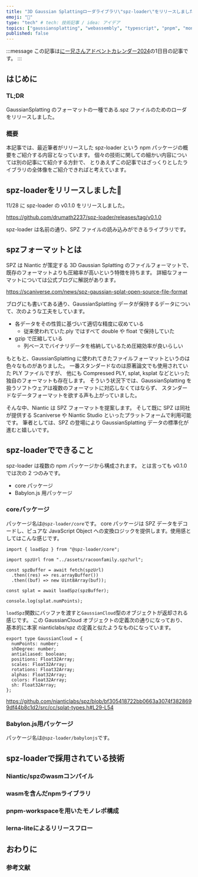 ```yaml
---
title: "3D Gaussian Splattingローダライブラリ\"spz-loader\"をリリースしました"
emoji: "🦎"
type: "tech" # tech: 技術記事 / idea: アイデア
topics: ["gaussiansplatting", "webassembly", "typescript", "pnpm", "monorepo"]
published: false
---
```


:::message
この記事は[にー兄さんアドベントカレンダー2024](https://qiita.com/advent-calendar/2024/ninisan-2024)の1日目の記事です。
:::

## はじめに

### TL;DR

GaussianSplatting のフォーマットの一種である.spz ファイルのためのローダをリリースしました。

### 概要

本記事では、最近筆者がリリースした spz-loader という npm パッケージの概要をご紹介する内容となっています。
個々の技術に関しての細かい内容については別の記事にて紹介する方針で、
とりあえずこの記事ではざっくりとしたライブラリの全体像をご紹介できればと考えています。

## spz-loaderをリリースしました🎉

11/28 に spz-loader の v0.1.0 をリリースしました。

https://github.com/drumath2237/spz-loader/releases/tag/v0.1.0

spz-loader は名前の通り、SPZ ファイルの読み込みができるライブラリです。

## spzフォーマットとは

SPZ は Niantic が策定する 3D Gaussian Splatting のファイルフォーマットで、
既存のフォーマットよりも圧縮率が高いという特徴を持ちます。
詳細なフォーマットについては公式ブログに解説があります。

https://scaniverse.com/news/spz-gaussian-splat-open-source-file-format

ブログにも書いてある通り、GaussianSplatting データが保持するデータについて、次のような工夫をしています。

- 各データをその性質に基づいて適切な精度に収めている
  - 従来使われていた.ply ではすべて double や float で保持していた
- gzip で圧縮している
  - 列ベースでバイナリデータを格納しているため圧縮効率が良いらしい

もともと、GaussianSplatting に使われてきたファイルフォーマットというのは
色々なものがありました。
一番スタンダードなのは原著論文でも使用されていた PLY ファイルですが、
他にも Compressed PLY, splat, ksplat などといった独自のフォーマットも存在します。
そういう状況下では、GaussianSplatting を扱うソフトウェアは複数のフォーマットに対応しなくてはならず、
スタンダードなデータフォーマットを欲する声も上がっていました。

そんな中、Niantic は SPZ フォーマットを提案します。
そして既に SPZ は同社が提供する Scaniverse や Niantic Studio といったプラットフォームで利用可能です。
筆者としては、SPZ の登場により GaussianSplatting データの標準化が進むと嬉しいです。

## spz-loaderでできること

spz-loader は複数の npm パッケージから構成されます。
とは言っても v0.1.0 では次の 2 つのみです。

- core パッケージ
- Babylon.js 用パッケージ

### coreパッケージ

パッケージ名は`@spz-loader/core`です。
core パッケージは SPZ データをデコードし、ピュアな JavaScript Object への変換ロジックを提供します。使用感としてはこんな感じです。

```ts:coreパッケージの使用例
import { loadSpz } from "@spz-loader/core";

import spzUrl from "../assets/racoonfamily.spz?url";

const spzBuffer = await fetch(spzUrl)
  .then((res) => res.arrayBuffer())
  .then((buf) => new Uint8Array(buf));

const splat = await loadSpz(spzBuffer);

console.log(splat.numPoints);
```

`loadSpz`関数にバッファを渡すと`GaussianCloud`型のオブジェクトが返却される感じです。
この GaussianCloud オブジェクトの定義次の通りになっており、
基本的に本家 nianticlabs/spz の定義と似たようなものになっています。

```ts:GaussianCloudの定義
export type GaussianCloud = {
  numPoints: number;
  shDegree: number;
  antialiased: boolean;
  positions: Float32Array;
  scales: Float32Array;
  rotations: Float32Array;
  alphas: Float32Array;
  colors: Float32Array;
  sh: Float32Array;
};
```

  https://github.com/nianticlabs/spz/blob/bf305418722bb0663a3074f3828699df44b8c1d2/src/cc/splat-types.h#L29-L54

### Babylon.js用パッケージ

パッケージ名は`@spz-loader/babylonjs`です。

## spz-loaderで採用されている技術

### Niantic/spzのwasmコンパイル

### wasmを含んだnpmライブラリ

### pnpm-workspaceを用いたモノレポ構成

### lerna-liteによるリリースフロー

## おわりに

### 参考文献
